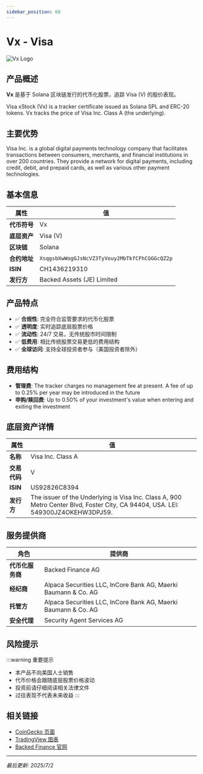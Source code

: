 ```yaml
---
sidebar_position: 60
---
```


# Vx - Visa

![Vx Logo](/img/tokens/Vx.svg)

## 产品概述

**Vx** 是基于 Solana 区块链发行的代币化股票，追踪 Visa (V) 的股价表现。

Visa xStock (Vx) is a tracker certificate issued as Solana SPL and ERC-20 tokens. Vx tracks the price of Visa Inc. Class A (the underlying).

## 主要优势

Visa Inc. is a global digital payments technology company that facilitates transactions between consumers, merchants, and financial institutions in over 200 countries. They provide a network for digital payments, including credit, debit, and prepaid cards, as well as various other payment technologies.


## 基本信息

| 属性 | 值 |
|------|----|
| **代币符号** | Vx |
| **底层资产** | Visa (V) |
| **区块链** | Solana |
| **合约地址** | `XsqgsbXwWogGJsNcVZ3TyVouy2MbTkfCFhCGGGcQZ2p` |
| **ISIN** | CH1436219310 |
| **发行方** | Backed Assets (JE) Limited |

## 产品特点

- ✅ **合规性**: 完全符合监管要求的代币化股票
- ✅ **透明度**: 实时追踪底层股票价格
- ✅ **流动性**: 24/7 交易，无传统股市时间限制
- ✅ **低费用**: 相比传统股票交易更低的费用结构
- ✅ **全球访问**: 支持全球投资者参与（美国投资者除外）

## 费用结构

- **管理费**: The tracker charges no management fee at present. A fee of up to 0.25% per year may be introduced in the future
- **申购/赎回费**: Up to 0.50% of your investment's value when entering and exiting the investment

## 底层资产详情

| 属性 | 值 |
|------|----|
| **名称** | Visa Inc. Class A |
| **交易代码** | V |
| **ISIN** | US92826C8394 |
| **发行方** | The issuer of the Underlying is Visa Inc. Class A, 900 Metro Center Blvd, Foster City, CA 94404, USA. LEI: 549300JZ4OKEHW3DPJ59. |

## 服务提供商

| 角色 | 提供商 |
|------|----|
| **代币化服务商** | Backed Finance AG |
| **经纪商** | Alpaca Securities LLC, InCore Bank AG, Maerki Baumann & Co. AG |
| **托管方** | Alpaca Securities LLC, InCore Bank AG, Maerki Baumann & Co. AG |
| **安全代理** | Security Agent Services AG |

## 风险提示

:::warning 重要提示
- 本产品不向美国人士销售
- 代币价格会跟随底层股票价格波动
- 投资前请仔细阅读相关法律文件
- 过往表现不代表未来收益
:::

## 相关链接

- [CoinGecko 页面](https://www.coingecko.com/)
- [TradingView 图表](https://www.tradingview.com/)
- [Backed Finance 官网](https://backed.fi/)

---

*最后更新: 2025/7/2*
